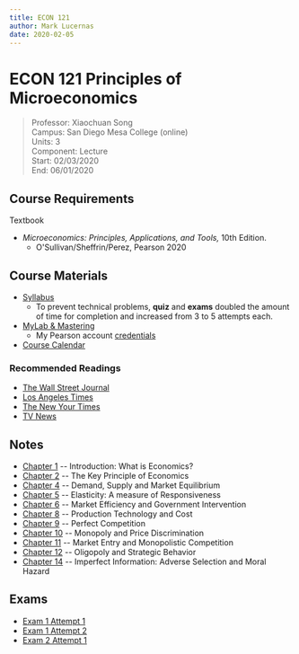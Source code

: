 ```yaml
---
title: ECON 121
author: Mark Lucernas
date: 2020-02-05
---
```


# ECON 121 Principles of Microeconomics
> Professor: Xiaochuan Song<br>
> Campus: San Diego Mesa College (online)<br>
> Units: 3<br>
> Component: Lecture<br>
> Start: 02/03/2020<br>
> End: 06/01/2020<br>

## Course Requirements

Textbook

  - _Microeconomics: Principles, Applications, and Tools,_ 10th Edition.
    * O'Sullivan/Sheffrin/Perez, Pearson 2020

## Course Materials

  - [Syllabus](file:../../../files/spring-2020/ECON-121/econ-121_syllabus.pdf)
    * To prevent technical problems, **quiz** and **exams** doubled the amount
      of time for completion and increased from 3 to 5 attempts each.
  - [MyLab & Mastering](https://portal.mypearson.com/course-home)
    * My Pearson account [credentials](vfile:../../../files/spring-2020/ECON-121/pearson_account.txt)
  - [Course Calendar](file:../../../files/spring-2020/ECON-121/calendar.pdf)

### Recommended Readings

  - [The Wall Street Journal](https://www.wsj.com/)
  - [Los Angeles Times](https://www.latimes.com/)
  - [The New Your Times](https://www.nytimes.com/)
  - [TV News](https://www.msn.com/)

## Notes

  - [Chapter 1](notes/ch-1) -- Introduction: What is Economics?
  - [Chapter 2](notes/ch-2) -- The Key Principle of Economics
  - [Chapter 4](notes/ch-4) -- Demand, Supply and Market Equilibrium
  - [Chapter 5](notes/ch-5) -- Elasticity: A measure of Responsiveness
  - [Chapter 6](notes/ch-6) -- Market Efficiency and Government Intervention
  - [Chapter 8](notes/ch-8) -- Production Technology and Cost
  - [Chapter 9](notes/ch-9) -- Perfect Competition
  - [Chapter 10](notes/ch-10) -- Monopoly and Price Discrimination
  - [Chapter 11](notes/ch-11) -- Market Entry and Monopolistic Competition
  - [Chapter 12](notes/ch-12) -- Oligopoly and Strategic Behavior
  - [Chapter 14](notes/ch-14) -- Imperfect Information: Adverse Selection and Moral Hazard

## Exams

  - [Exam 1 Attempt 1](exams/exam-1_a1)
  - [Exam 1 Attempt 2](exams/exam-1_a2)
  - [Exam 2 Attempt 1](exams/exam-2_a1)
